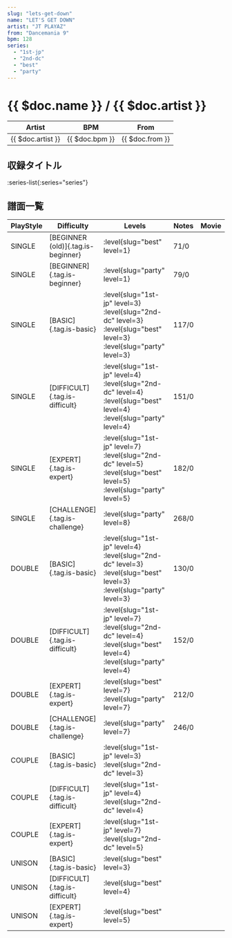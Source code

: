```yaml
---
slug: "lets-get-down"
name: "LET'S GET DOWN"
artist: "JT PLAYAZ"
from: "Dancemania 9"
bpm: 128
series:
  - "1st-jp"
  - "2nd-dc"
  - "best"
  - "party"
---
```


# {{ $doc.name }} / {{ $doc.artist }}

|Artist|BPM|From|
|------|---|----|
|{{ $doc.artist }}|{{ $doc.bpm }}|{{ $doc.from }}|

## 収録タイトル

:series-list{:series="series"}

## 譜面一覧

|PlayStyle|Difficulty|Levels|Notes|Movie|
|---------|----------|------|-----|-----|
|SINGLE|[BEGINNER (old)]{.tag.is-beginner}|<div class="field is-grouped is-grouped-multiline">:level{slug="best" level=1}</div>|71/0||
|SINGLE|[BEGINNER]{.tag.is-beginner}|<div class="field is-grouped is-grouped-multiline">:level{slug="party" level=1}</div>|79/0||
|SINGLE|[BASIC]{.tag.is-basic}|<div class="field is-grouped is-grouped-multiline">:level{slug="1st-jp" level=3} :level{slug="2nd-dc" level=3} :level{slug="best" level=3} :level{slug="party" level=3}</div>|117/0||
|SINGLE|[DIFFICULT]{.tag.is-difficult}|<div class="field is-grouped is-grouped-multiline">:level{slug="1st-jp" level=4} :level{slug="2nd-dc" level=4} :level{slug="best" level=4} :level{slug="party" level=4}</div>|151/0||
|SINGLE|[EXPERT]{.tag.is-expert}|<div class="field is-grouped is-grouped-multiline">:level{slug="1st-jp" level=7} :level{slug="2nd-dc" level=5} :level{slug="best" level=5} :level{slug="party" level=5}</div>|182/0||
|SINGLE|[CHALLENGE]{.tag.is-challenge}|<div class="field is-grouped is-grouped-multiline">:level{slug="party" level=8}</div>|268/0||
|DOUBLE|[BASIC]{.tag.is-basic}|<div class="field is-grouped is-grouped-multiline">:level{slug="1st-jp" level=4} :level{slug="2nd-dc" level=3} :level{slug="best" level=3} :level{slug="party" level=3}</div>|130/0||
|DOUBLE|[DIFFICULT]{.tag.is-difficult}|<div class="field is-grouped is-grouped-multiline">:level{slug="1st-jp" level=7} :level{slug="2nd-dc" level=4} :level{slug="best" level=4} :level{slug="party" level=4}</div>|152/0||
|DOUBLE|[EXPERT]{.tag.is-expert}|<div class="field is-grouped is-grouped-multiline">:level{slug="best" level=7} :level{slug="party" level=7}</div>|212/0|
|DOUBLE|[CHALLENGE]{.tag.is-challenge}|<div class="field is-grouped is-grouped-multiline">:level{slug="party" level=7}</div>|246/0||
|COUPLE|[BASIC]{.tag.is-basic}|<div class="field is-grouped is-grouped-multiline">:level{slug="1st-jp" level=3} :level{slug="2nd-dc" level=3}</div>|||
|COUPLE|[DIFFICULT]{.tag.is-difficult}|<div class="field is-grouped is-grouped-multiline">:level{slug="1st-jp" level=4} :level{slug="2nd-dc" level=4}</div>|||
|COUPLE|[EXPERT]{.tag.is-expert}|<div class="field is-grouped is-grouped-multiline">:level{slug="1st-jp" level=7} :level{slug="2nd-dc" level=5}</div>|||
|UNISON|[BASIC]{.tag.is-basic}|<div class="field is-grouped is-grouped-multiline">:level{slug="best" level=3}</div>|||
|UNISON|[DIFFICULT]{.tag.is-difficult}|<div class="field is-grouped is-grouped-multiline">:level{slug="best" level=4}</div>|||
|UNISON|[EXPERT]{.tag.is-expert}|<div class="field is-grouped is-grouped-multiline">:level{slug="best" level=5}</div>|||
